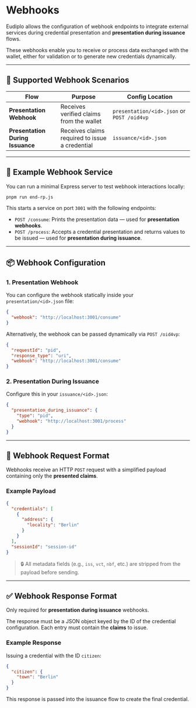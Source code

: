 # Webhooks

Eudiplo allows the configuration of webhook endpoints to integrate external services during credential presentation and **presentation during issuance** flows.

These webhooks enable you to receive or process data exchanged with the wallet, either for validation or to generate new credentials dynamically.

---

## 🔁 Supported Webhook Scenarios

| Flow                              | Purpose                                      | Config Location                  |
|----------------------------------|----------------------------------------------|----------------------------------|
| **Presentation Webhook**         | Receives verified claims from the wallet     | `presentation/<id>.json` or `POST /oid4vp` |
| **Presentation During Issuance** | Receives claims required to issue a credential | `issuance/<id>.json`             |

---

## 🧪 Example Webhook Service

You can run a minimal Express server to test webhook interactions locally:

```bash
pnpm run end-rp.js
```

This starts a service on port `3001` with the following endpoints:

- `POST /consume`: Prints the presentation data — used for **presentation webhooks**.
- `POST /process`: Accepts a credential presentation and returns values to be issued — used for **presentation during issuance**.

---

## 📦 Webhook Configuration

### 1. Presentation Webhook

You can configure the webhook statically inside your `presentation/<id>.json` file:

```json
{
  "webhook": "http://localhost:3001/consume"
}
```

Alternatively, the webhook can be passed dynamically via `POST /oid4vp`:

```json
{
  "requestId": "pid",
  "response_type": "uri",
  "webhook": "http://localhost:3001/consume"
}
```

### 2. Presentation During Issuance

Configure this in your `issuance/<id>.json`:

```json
{
  "presentation_during_issuance": {
    "type": "pid",
    "webhook": "http://localhost:3001/process"
  }
}
```

---

## 📨 Webhook Request Format

Webhooks receive an HTTP `POST` request with a simplified payload containing only the **presented claims**.

### Example Payload

```json
{
  "credentials": [
    {
      "address": {
        "locality": "Berlin"
      }
    }
  ],
  "sessionId": "session-id"
}
```

> 🔒 All metadata fields (e.g., `iss`, `vct`, `nbf`, etc.) are stripped from the payload before sending.

---

## ✅ Webhook Response Format

Only required for **presentation during issuance** webhooks.

The response must be a JSON object keyed by the ID of the credential configuration. Each entry must contain the **claims** to issue.

### Example Response

Issuing a credential with the ID `citizen`:

```json
{
  "citizen": {
    "town": "Berlin"
  }
}
```

This response is passed into the issuance flow to create the final credential.
